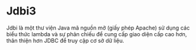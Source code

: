 # Jdbi3
Jdbi là một thư viện Java mã nguồn mở (giấy phép Apache) sử dụng các biểu thức lambda và sự phản chiếu để cung cấp giao diện cấp cao hơn, thân thiện hơn JDBC để truy cập cơ sở dữ liệu.